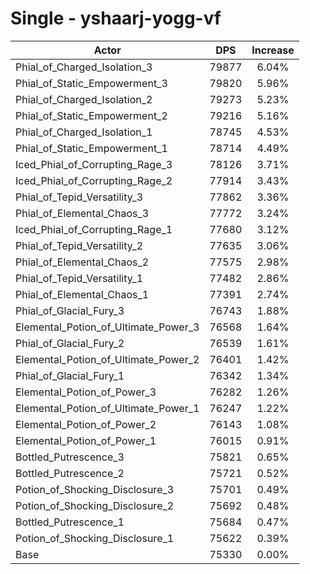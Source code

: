 # Single - yshaarj-yogg-vf
| Actor | DPS | Increase |
|---|:---:|:---:|
|Phial_of_Charged_Isolation_3|79877|6.04%|
|Phial_of_Static_Empowerment_3|79820|5.96%|
|Phial_of_Charged_Isolation_2|79273|5.23%|
|Phial_of_Static_Empowerment_2|79216|5.16%|
|Phial_of_Charged_Isolation_1|78745|4.53%|
|Phial_of_Static_Empowerment_1|78714|4.49%|
|Iced_Phial_of_Corrupting_Rage_3|78126|3.71%|
|Iced_Phial_of_Corrupting_Rage_2|77914|3.43%|
|Phial_of_Tepid_Versatility_3|77862|3.36%|
|Phial_of_Elemental_Chaos_3|77772|3.24%|
|Iced_Phial_of_Corrupting_Rage_1|77680|3.12%|
|Phial_of_Tepid_Versatility_2|77635|3.06%|
|Phial_of_Elemental_Chaos_2|77575|2.98%|
|Phial_of_Tepid_Versatility_1|77482|2.86%|
|Phial_of_Elemental_Chaos_1|77391|2.74%|
|Phial_of_Glacial_Fury_3|76743|1.88%|
|Elemental_Potion_of_Ultimate_Power_3|76568|1.64%|
|Phial_of_Glacial_Fury_2|76539|1.61%|
|Elemental_Potion_of_Ultimate_Power_2|76401|1.42%|
|Phial_of_Glacial_Fury_1|76342|1.34%|
|Elemental_Potion_of_Power_3|76282|1.26%|
|Elemental_Potion_of_Ultimate_Power_1|76247|1.22%|
|Elemental_Potion_of_Power_2|76143|1.08%|
|Elemental_Potion_of_Power_1|76015|0.91%|
|Bottled_Putrescence_3|75821|0.65%|
|Bottled_Putrescence_2|75721|0.52%|
|Potion_of_Shocking_Disclosure_3|75701|0.49%|
|Potion_of_Shocking_Disclosure_2|75692|0.48%|
|Bottled_Putrescence_1|75684|0.47%|
|Potion_of_Shocking_Disclosure_1|75622|0.39%|
|Base|75330|0.00%|
